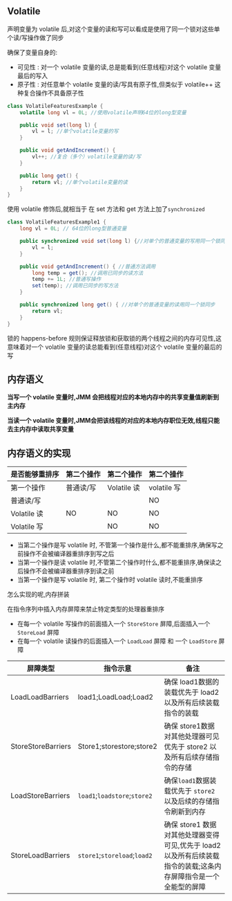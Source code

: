 ## Volatile

声明变量为 volatile 后,对这个变量的读和写可以看成是使用了同一个锁对这些单个读/写操作做了同步

确保了变量自身的:

- 可见性 : 对一个 volatile 变量的读,总是能看到(任意线程)对这个 volatile 变量最后的写入
- 原子性 : 对任意单个 volatile 变量的读/写具有原子性,但类似于 volatile++ 这种复合操作不具备原子性

```java
class VolatileFeaturesExample {
    volatile long vl = 0L; //使用volatile声明64位的long型变量

    public void set(long l) {
        vl = l; //单个volatile变量的写
    }

    public void getAndIncrement() {
        vl++; //复合（多个）volatile变量的读/写
    }

    public long get() {
        return vl; //单个volatile变量的读
    }
}

```

 使用 volatile 修饰后,就相当于 在 set 方法和 get 方法上加了`synchronized`

```java
class VolatileFeaturesExample1 {
    long vl = 0L; // 64位的long型普通变量

    public synchronized void set(long l) {//对单个的普通变量的写用同一个锁同步
        vl = l;
    }

    public void getAndIncrement() { //普通方法调用
        long temp = get(); //调用已同步的读方法
        temp += 1L; //普通写操作
        set(temp); //调用已同步的写方法
    }

    public synchronized long get() { //对单个的普通变量的读用同一个锁同步
        return vl;
    }
}

```

锁的 happens-before 规则保证释放锁和获取锁的两个线程之间的内存可见性,这意味着对一个 volatile 变量的读总能看到(任意线程)对这个 volatile 变量的最后的写

## 内存语义

**当写一个 volatile 变量时,JMM 会把线程对应的本地内存中的共享变量值刷新到主内存**

**当读一个 volatile 变量时,JMM会把该线程的对应的本地内存职位无效,线程只能去主内存中读取共享变量**

## 内存语义的实现

| 是否能够重排序 | 第二个操作 | 第二个操作  | 第二个操作  |
| -------------- | ---------- | ----------- | ----------- |
| 第一个操作     | 普通读/写  | Volatile 读 | volatile 写 |
| 普通读/写      |            |             | NO          |
| Volatile 读    | NO         | NO          | NO          |
| Volatile 写    |            | NO          | NO          |

- 当第二个操作是写 volatile 时, 不管第一个操作是什么,都不能重排序,确保写之前操作不会被编译器重排序到写之后
- 当第一个操作是读 volatile 时,不管第二个操作时什么,都不能重排序,确保读之后操作不会被编译器重排序到读之前
- 当第一个操作是写 volatile 时, 第二个操作时 volatile 读时,不能重排序

怎么实现的呢,内存拼装

在指令序列中插入内存屏障来禁止特定类型的处理器重排序

- 在每一个 volatile 写操作的前面插入一个 `StoreStore` 屏障,后面插入一个 `StoreLoad` 屏障
- 在每一个 volatile 读操作的后面插入一个 `LoadLoad` 屏障 和 一个  `LoadStore` 屏障

| 屏障类型           | 指令示意                     | 备注                                                         |
| ------------------ | ---------------------------- | ------------------------------------------------------------ |
| LoadLoadBarriers   | load1;LoadLoad;Load2         | 确保 load1数据的装载优先于 load2 以及所有后续装载指令的装载  |
| StoreStoreBarriers | Store1;storestore;store2     | 确保 store1数据对其他处理器可见优先于 store2 以及所有后续存储指令的存储 |
| LoadStoreBarriers  | `load1`;`loadstore`;`store2` | 确保`load1`数据装载优先于 `store2`以及后续的存储指令刷新到内存 |
| StoreLoadBarriers  | `store1`;`storeload`;`load2` | 确保 store1 数据对其他处理器变得可见,优先于 load2 以及所有后续装载指令的装载;这条内存屏障指令是一个全能型的屏障 |
